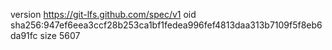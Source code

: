 version https://git-lfs.github.com/spec/v1
oid sha256:947ef6eea3ccf28b253ca1bf1fedea996fef4813daa313b7109f5f8eb6da91fc
size 5607
